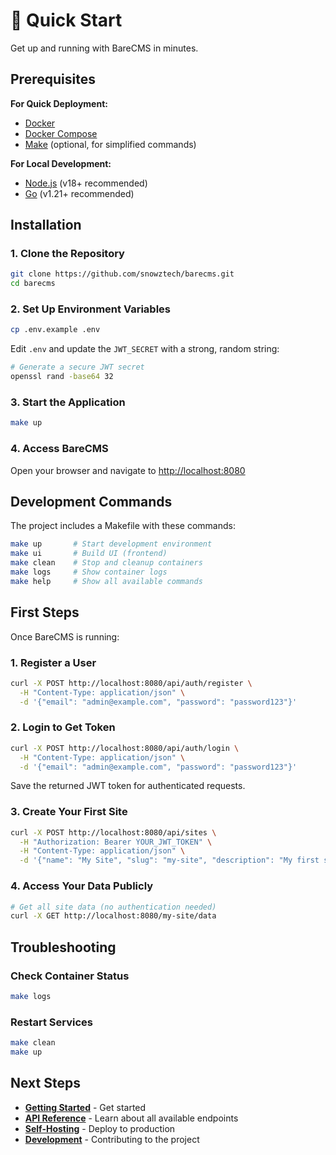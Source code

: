 # 🚀 Quick Start

Get up and running with BareCMS in minutes.

## Prerequisites

**For Quick Deployment:**

- [Docker](https://docs.docker.com/get-docker/)
- [Docker Compose](https://docs.docker.com/compose/install/)
- [Make](https://www.gnu.org/software/make/) (optional, for simplified commands)

**For Local Development:**

- [Node.js](https://nodejs.org/) (v18+ recommended)
- [Go](https://golang.org/) (v1.21+ recommended)

## Installation

### 1. Clone the Repository

```bash
git clone https://github.com/snowztech/barecms.git
cd barecms
```

### 2. Set Up Environment Variables

```bash
cp .env.example .env
```

Edit `.env` and update the `JWT_SECRET` with a strong, random string:

```bash
# Generate a secure JWT secret
openssl rand -base64 32
```

### 3. Start the Application

```bash
make up
```

### 4. Access BareCMS

Open your browser and navigate to [http://localhost:8080](http://localhost:8080)

## Development Commands

The project includes a Makefile with these commands:

```bash
make up       # Start development environment
make ui       # Build UI (frontend)
make clean    # Stop and cleanup containers
make logs     # Show container logs
make help     # Show all available commands
```

## First Steps

Once BareCMS is running:

### 1. Register a User

```bash
curl -X POST http://localhost:8080/api/auth/register \
  -H "Content-Type: application/json" \
  -d '{"email": "admin@example.com", "password": "password123"}'
```

### 2. Login to Get Token

```bash
curl -X POST http://localhost:8080/api/auth/login \
  -H "Content-Type: application/json" \
  -d '{"email": "admin@example.com", "password": "password123"}'
```

Save the returned JWT token for authenticated requests.

### 3. Create Your First Site

```bash
curl -X POST http://localhost:8080/api/sites \
  -H "Authorization: Bearer YOUR_JWT_TOKEN" \
  -H "Content-Type: application/json" \
  -d '{"name": "My Site", "slug": "my-site", "description": "My first site"}'
```

### 4. Access Your Data Publicly

```bash
# Get all site data (no authentication needed)
curl -X GET http://localhost:8080/my-site/data
```

## Troubleshooting

### Check Container Status

```bash
make logs
```

### Restart Services

```bash
make clean
make up
```

## Next Steps

- [**Getting Started**](getting-started) - Get started
- [**API Reference**](api.md) - Learn about all available endpoints
- [**Self-Hosting**](self-hosting.md) - Deploy to production
- [**Development**](development.md) - Contributing to the project

